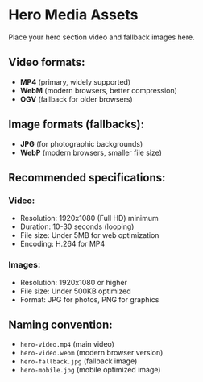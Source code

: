 # Hero Media Assets

Place your hero section video and fallback images here.

## Video formats:
- **MP4** (primary, widely supported)
- **WebM** (modern browsers, better compression)
- **OGV** (fallback for older browsers)

## Image formats (fallbacks):
- **JPG** (for photographic backgrounds)
- **WebP** (modern browsers, smaller file size)

## Recommended specifications:

### Video:
- Resolution: 1920x1080 (Full HD) minimum
- Duration: 10-30 seconds (looping)
- File size: Under 5MB for web optimization
- Encoding: H.264 for MP4

### Images:
- Resolution: 1920x1080 or higher
- File size: Under 500KB optimized
- Format: JPG for photos, PNG for graphics

## Naming convention:
- `hero-video.mp4` (main video)
- `hero-video.webm` (modern browser version)
- `hero-fallback.jpg` (fallback image)
- `hero-mobile.jpg` (mobile optimized image)